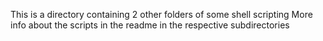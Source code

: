 This is a directory containing 2 other folders of some shell scripting
More info about the scripts in the readme in the respective subdirectories
